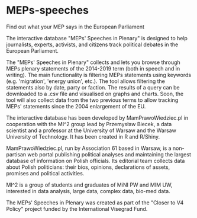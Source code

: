 # MEPs-speeches

Find out what your MEP says in the European Parliament

The interactive database "MEPs' Speeches in Plenary" is designed to help journalists, experts, activists, and citizens track political debates in the European Parliament.

The "MEPs' Speeches in Plenary" collects and lets you browse through MEPs plenary statements of the 2014-2019 term (both in speech and in writing). The main functionality is filtering MEPs statements using keywords (e.g. 'migration', 'energy union', etc.). The tool allows filtering the statements also by date, party or faction. The results of a query can be downloaded to a .csv file and visualised on graphs and charts. Soon, the tool will also collect data from the two previous terms to allow tracking MEPs' statements since the 2004 enlargement of the EU.

The interactive database has been developed by MamPrawoWiedziec.pl in cooperation with the MI^2 group lead by Przemysław Biecek, a data scientist and a professor at the University of Warsaw and the Warsaw University of Technology. It has been created in R and R/Shiny. 

MamPrawoWiedziec.pl, run by Association 61 based in Warsaw, is a non-partisan web portal publishing political analyses and maintaining the largest database of information on Polish officials. Its editorial team collects data about Polish politicians: their bios, opinions, declarations of assets, promises and political activities.

MI^2 is a group of students and graduates of MiNI PW and MIM UW, interested in data analysis, large data, complex data, bio-med data. 

The MEPs' Speeches in Plenary was created as part of the "Closer to V4 Policy" project funded by the International Visegrad Fund.
